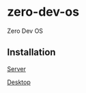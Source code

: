 # zero-dev-os
Zero Dev OS

## Installation

[Server](https://github.com/zerodevgroup/zero-dev-os/blob/main/docs/INSTALL-SERVER.md)

[Desktop](https://github.com/zerodevgroup/zero-dev-os/blob/main/docs/INSTALL-DESKTOP.md)

